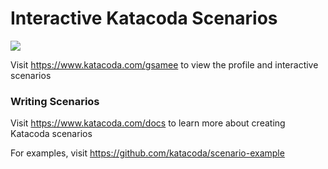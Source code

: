 # Interactive Katacoda Scenarios

[![](http://shields.katacoda.com/katacoda/gsamee/count.svg)](https://www.katacoda.com/gsamee "Get your profile on Katacoda.com")

Visit https://www.katacoda.com/gsamee to view the profile and interactive scenarios

### Writing Scenarios
Visit https://www.katacoda.com/docs to learn more about creating Katacoda scenarios

For examples, visit https://github.com/katacoda/scenario-example
